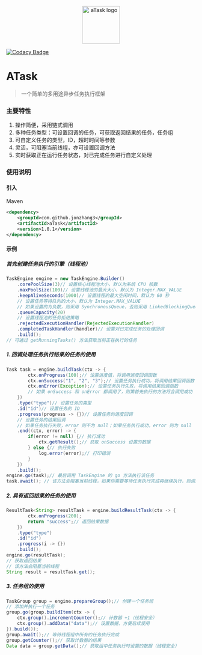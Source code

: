 <p align="center"><img width="100" src="https://jonzhang-3.gitee.io/pics/atask/logo.png" alt="aTask logo"></p>

[![Codacy Badge](https://app.codacy.com/project/badge/Grade/06532402d0184110a44328776b828302)](https://www.codacy.com/gh/JonZhang3/aTask/dashboard?utm_source=github.com&amp;utm_medium=referral&amp;utm_content=JonZhang3/aTask&amp;utm_campaign=Badge_Grade)

# ATask

> 一个简单的多用途异步任务执行框架

### 主要特性
1. 操作简便，采用链式调用
2. 多种任务类型：可设置回调的任务，可获取返回结果的任务，任务组
3. 可自定义任务的类型，ID，超时时间等参数
4. 灵活，可阻塞当前线程，亦可设置回调方法
5. 实时获取正在运行任务状态，对已完成任务进行自定义处理

### 使用说明
#### 引入
Maven
```xml
<dependency>
    <groupId>com.github.jonzhang3</groupId>
    <artifactId>aTask</artifactId>
    <version>1.0.1</version>
</dependency>
```
#### 示例
##### 首先创建任务执行的引擎（线程池）
```java
TaskEngine engine = new TaskEngine.Builder()
    .corePoolSize(3)// 设置核心线程池大小，默认为系统 CPU 核数
    .maxPoolSize(100)// 设置线程池的最大大小，默认为 Integer.MAX_VALUE
    .keepAliveSeconds(1000)// 设置线程的最大空闲时间，默认为 60 秒
    // 设置任务等待队列的大小，默认为 Integer.MAX_VALUE
    // 如果设置的为负数，则采用 SynchronousQueue，否则采用 LinkedBlockingQueue
    .queueCapacity(20)
    // 设置线程池的任务拒绝策略
    .rejectedExecutionHandler(RejectedExecutionHandler)
    .completedTaskHandler(handler)// 设置对已完成任务的处理回调
    .build();
// 可通过 getRunningTasks() 方法获取当前正在执行的任务
```

##### 1. 回调处理任务执行结果的任务的使用
```java
Task task = engine.buildTask(ctx -> {
        ctx.onProgress(100);// 设置进度值，将调用进度回调函数
        ctx.onSuccess("1", "2", "3");// 设置任务执行成功，将调用结果回调函数
        ctx.onError(Exception);// 设置任务执行失败，将调用结果回调函数
        // 如果 onSuccess 和 onError 都调用了，则第首先执行的方法将会调用成功
    })
    .type("type")// 设置任务的类型
    .id("id")// 设置任务的 ID
    .progress(progress -> {})// 设置任务的进度回调
    // 设置任务的结果回调
    // 如果任务执行失败，error 则不为 null；如果任务执行成功，error 则为 null
    .end((ctx, error) -> {
        if(error != null) {// 执行成功
            ctx.getResult();// 获取 onSuccess 设置的数据
        } else {// 执行失败
            log.error(error);// 打印错误
        }
    })
    .build();
engine.go(task);// 最后调用 TaskEngine 的 go 方法执行该任务
task.await(); // 该方法会阻塞当前线程，如果你需要等待任务执行完成再继续执行，则调用该方法
```

##### 2. 具有返回结果的任务的使用
```java
ResultTask<String> resultTask = engine.buildResultTask(ctx -> {
        ctx.onProgress(200);
        return "success";// 返回结果数据
    })
    .type("type")
    .id("id")
    .progress(i -> {})
    .build();
engine.go(resultTask);
// 获取返回结果
// 该方法会阻塞当前线程
String result = resultTask.get();
```

##### 3. 任务组的使用
```java
TaskGroup group = engine.prepareGroup();// 创建一个任务组
// 添加并执行一个任务
group.go(group.buildItem(ctx -> {
    ctx.group().incrementCounter();// 计数器 +1（线程安全）
    ctx.group().addData("data");// 设置数据，方便后续使用
}).build());
group.await();// 等待线程组中所有的任务执行完成
group.getCounter();// 获取计数器的结果
Data data = group.getData();// 获取组中任务执行时设置的数据（线程安全）
```
